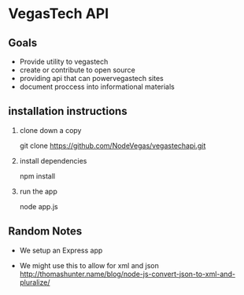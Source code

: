 VegasTech API
============

Goals
------

* Provide utility to vegastech
* create or contribute to open source
* providing api that can powervegastech sites
* document proccess into informational materials

installation instructions
-------------------------
1. clone down a copy

    git clone https://github.com/NodeVegas/vegastechapi.git

2. install dependencies

    npm install

3. run the app

    node app.js

Random Notes
-------------

* We setup an Express app

* We might use this to allow for xml and json
http://thomashunter.name/blog/node-js-convert-json-to-xml-and-pluralize/
